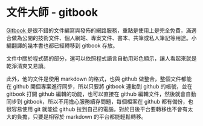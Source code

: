 # 文件大師 - gitbook

[Gitbook ](https://www.gitbook.com/)是很不錯的文件編寫與發佈的網路服務，重點是使用上是完全免費，滿適合做為公開的技術文件、個人網站、專案文件、書本、共筆或私人筆記等用途。小編翻譯的幾本書也都已經轉移到 gitbook 存放。

文件中關於程式碼的部分，還可以依照程式語言自動用彩色顯示，讓人看起來就是乾淨清爽又易讀。

此外，他的文件是使用 markdown 的格式，也與 github 做整合，整個文件都能在 github 開個專案進行同步，所以只要將 gitbook 連動到 github 的帳號，並在 gitbook 打開 github 編輯的功能，也可以直接在 github 編輯文件，然後就會自動同步到 gitbook，所以不用擔心服務續存問題，每個檔案在 github 都有備份，也很容易使用 git 就能從 github 拉到自己的電腦，對於日後平台要轉移也不會有太大的負擔，只要是相容於 markdown 的平台都能輕鬆轉移。

